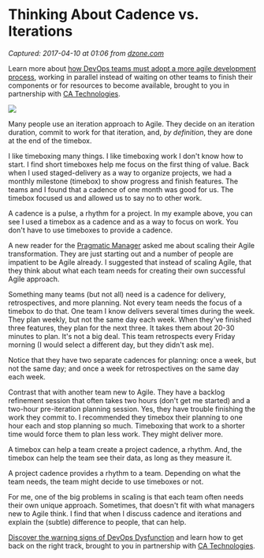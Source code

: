 # Thinking About Cadence vs. Iterations

_Captured: 2017-04-10 at 01:06 from [dzone.com](https://dzone.com/articles/thinking-about-cadence-vs-iterations?edition=288887&utm_source=Daily%20Digest&utm_medium=email&utm_campaign=dd%202017-04-09)_

Learn more about [how DevOps teams must adopt a more agile development process](https://dzone.com/go?i=148026&u=https%3A%2F%2Fwww.ca.com%2Fus%2Fcollateral%2Febook%2Fexploring-the-tools-that-make-agile-parallel-development-possible.register.html%3Fmrm%3D540542%26cid%3DNA-DSP-ABUS-ACM-000195-00001285-000000492%26aid%3D00702), working in parallel instead of waiting on other teams to finish their components or for resources to become available, brought to you in partnership with [CA Technologies](https://dzone.com/go?i=148026&u=https%3A%2F%2Fwww.ca.com%2Fus%2Fcollateral%2Febook%2Fexploring-the-tools-that-make-agile-parallel-development-possible.register.html%3Fmrm%3D540542%26cid%3DNA-DSP-ABUS-ACM-000195-00001285-000000492%26aid%3D00702).

![](https://www.jrothman.com/wp-content/uploads/2017/04/General.timebox.picture-300x141.png)

Many people use an iteration approach to Agile. They decide on an iteration duration, commit to work for that iteration, and, _by definition_, they are done at the end of the timebox.

I like timeboxing many things. I like timeboxing work I don't know how to start. I find short timeboxes help me focus on the first thing of value. Back when I used staged-delivery as a way to organize projects, we had a monthly milestone (timebox) to show progress and finish features. The teams and I found that a cadence of one month was good for us. The timebox focused us and allowed us to say no to other work.

A cadence is a pulse, a rhythm for a project. In my example above, you can see I used a timebox as a cadence and as a way to focus on work. You don't have to use timeboxes to provide a cadence.

A new reader for the [Pragmatic Manager](https://www.jrothman.com/pragmaticmanager/) asked me about scaling their Agile transformation. They are just starting out and a number of people are impatient to be Agile already. I suggested that instead of scaling Agile, that they think about what each team needs for creating their own successful Agile approach.

Something many teams (but not all) need is a cadence for delivery, retrospectives, and more planning. Not every team needs the focus of a timebox to do that. One team I know delivers several times during the week. They plan weekly, but not the same day each week. When they've finished three features, they plan for the next three. It takes them about 20-30 minutes to plan. It's not a big deal. This team retrospects every Friday morning (I would select a different day, but they didn't ask me).

Notice that they have two separate cadences for planning: once a week, but not the same day; and once a week for retrospectives on the same day each week.

Contrast that with another team new to Agile. They have a backlog refinement session that often takes two hours (don't get me started) and a two-hour pre-iteration planning session. Yes, they have trouble finishing the work they commit to. I recommended they timebox their planning to one hour each and stop planning so much. Timeboxing that work to a shorter time would force them to plan less work. They might deliver more.

A timebox can help a team create a project cadence, a rhythm. And, the timebox can help the team see their data, as long as they measure it.

A project cadence provides a rhythm to a team. Depending on what the team needs, the team might decide to use timeboxes or not.

For me, one of the big problems in scaling is that each team often needs their own unique approach. Sometimes, that doesn't fit with what managers new to Agile think. I find that when I discuss cadence and iterations and explain the (subtle) difference to people, that can help.

[Discover the warning signs of DevOps Dysfunction](https://dzone.com/go?i=148027&u=http%3A%2F%2Ftransform.ca.com%2Fpragmatic-guide-to-devops.html%3Fmrm%3D540542%26cid%3DNA-DSP-ABUS-ACM-000195-00001286-000000493%26aid%3D00702) and learn how to get back on the right track, brought to you in partnership with [CA Technologies](https://dzone.com/go?i=148027&u=http%3A%2F%2Ftransform.ca.com%2Fpragmatic-guide-to-devops.html%3Fmrm%3D540542%26cid%3DNA-DSP-ABUS-ACM-000195-00001286-000000493%26aid%3D00702).
